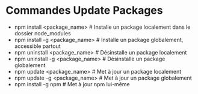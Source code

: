 # Commandes Update Packages

- npm install <package_name>  # Installe un package localement dans le dossier node_modules
- npm install -g <package_name>  # Installe un package globalement, accessible partout
- npm uninstall <package_name>  # Désinstalle un package localement
- npm uninstall -g <package_name>  # Désinstalle un package globalement
- npm update <package_name>  # Met à jour un package localement
- npm update -g <package_name>  # Met à jour un package globalement
- npm install -g npm  # Met à jour npm lui-même
